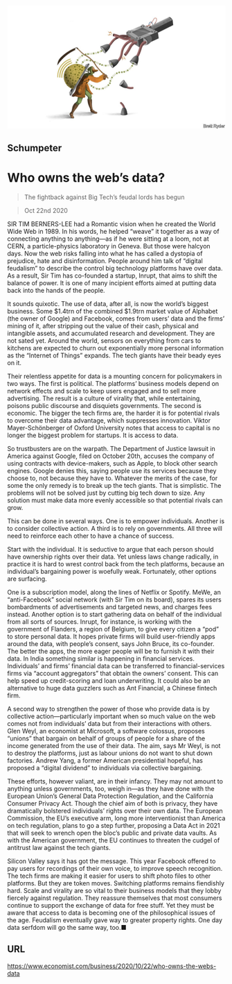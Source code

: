 ![](./images/20201024_WBD000_0.jpg)

## Schumpeter

# Who owns the web’s data?

> The fightback against Big Tech’s feudal lords has begun

> Oct 22nd 2020

SIR TIM BERNERS-LEE had a Romantic vision when he created the World Wide Web in 1989. In his words, he helped “weave” it together as a way of connecting anything to anything—as if he were sitting at a loom, not at CERN, a particle-physics laboratory in Geneva. But those were halcyon days. Now the web risks falling into what he has called a dystopia of prejudice, hate and disinformation. People around him talk of “digital feudalism” to describe the control big technology platforms have over data. As a result, Sir Tim has co-founded a startup, Inrupt, that aims to shift the balance of power. It is one of many incipient efforts aimed at putting data back into the hands of the people.

It sounds quixotic. The use of data, after all, is now the world’s biggest business. Some $1.4trn of the combined $1.9trn market value of Alphabet (the owner of Google) and Facebook, comes from users’ data and the firms’ mining of it, after stripping out the value of their cash, physical and intangible assets, and accumulated research and development. They are not sated yet. Around the world, sensors on everything from cars to kitchens are expected to churn out exponentially more personal information as the “Internet of Things” expands. The tech giants have their beady eyes on it.

Their relentless appetite for data is a mounting concern for policymakers in two ways. The first is political. The platforms’ business models depend on network effects and scale to keep users engaged and to sell more advertising. The result is a culture of virality that, while entertaining, poisons public discourse and disquiets governments. The second is economic. The bigger the tech firms are, the harder it is for potential rivals to overcome their data advantage, which suppresses innovation. Viktor Mayer-Schönberger of Oxford University notes that access to capital is no longer the biggest problem for startups. It is access to data.

So trustbusters are on the warpath. The Department of Justice lawsuit in America against Google, filed on October 20th, accuses the company of using contracts with device-makers, such as Apple, to block other search engines. Google denies this, saying people use its services because they choose to, not because they have to. Whatever the merits of the case, for some the only remedy is to break up the tech giants. That is simplistic. The problems will not be solved just by cutting big tech down to size. Any solution must make data more evenly accessible so that potential rivals can grow.

This can be done in several ways. One is to empower individuals. Another is to consider collective action. A third is to rely on governments. All three will need to reinforce each other to have a chance of success.

Start with the individual. It is seductive to argue that each person should have ownership rights over their data. Yet unless laws change radically, in practice it is hard to wrest control back from the tech platforms, because an individual’s bargaining power is woefully weak. Fortunately, other options are surfacing.

One is a subscription model, along the lines of Netflix or Spotify. MeWe, an “anti-Facebook” social network (with Sir Tim on its board), spares its users bombardments of advertisements and targeted news, and charges fees instead. Another option is to start gathering data on behalf of the individual from all sorts of sources. Inrupt, for instance, is working with the government of Flanders, a region of Belgium, to give every citizen a “pod” to store personal data. It hopes private firms will build user-friendly apps around the data, with people’s consent, says John Bruce, its co-founder. The better the apps, the more eager people will be to furnish it with their data. In India something similar is happening in financial services. Individuals’ and firms’ financial data can be transferred to financial-services firms via “account aggregators” that obtain the owners’ consent. This can help speed up credit-scoring and loan underwriting. It could also be an alternative to huge data guzzlers such as Ant Financial, a Chinese fintech firm.

A second way to strengthen the power of those who provide data is by collective action—particularly important when so much value on the web comes not from individuals’ data but from their interactions with others. Glen Weyl, an economist at Microsoft, a software colossus, proposes “unions” that bargain on behalf of groups of people for a share of the income generated from the use of their data. The aim, says Mr Weyl, is not to destroy the platforms, just as labour unions do not want to shut down factories. Andrew Yang, a former American presidential hopeful, has proposed a “digital dividend” to individuals via collective bargaining.

These efforts, however valiant, are in their infancy. They may not amount to anything unless governments, too, weigh in—as they have done with the European Union’s General Data Protection Regulation, and the California Consumer Privacy Act. Though the chief aim of both is privacy, they have dramatically bolstered individuals’ rights over their own data. The European Commission, the EU’s executive arm, long more interventionist than America on tech regulation, plans to go a step further, proposing a Data Act in 2021 that will seek to wrench open the bloc’s public and private data vaults. As with the American government, the EU continues to threaten the cudgel of antitrust law against the tech giants.

Silicon Valley says it has got the message. This year Facebook offered to pay users for recordings of their own voice, to improve speech recognition. The tech firms are making it easier for users to shift photo files to other platforms. But they are token moves. Switching platforms remains fiendishly hard. Scale and virality are so vital to their business models that they lobby fiercely against regulation. They reassure themselves that most consumers continue to support the exchange of data for free stuff. Yet they must be aware that access to data is becoming one of the philosophical issues of the age. Feudalism eventually gave way to greater property rights. One day data serfdom will go the same way, too.■

## URL

https://www.economist.com/business/2020/10/22/who-owns-the-webs-data
